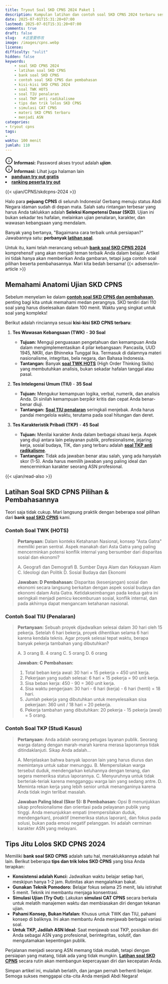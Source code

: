 ```yaml
---
title: Tryout Soal SKD CPNS 2024 Paket 1
description: Kumpulan latihan dan contoh soal SKD CPNS 2024 terbaru sesuai kisi-kisi. Pelajari soal TWK HOTS, TIU penalaran, dan TKP studi kasus lengkap dengan pembahasan untuk persiapan maksimal.
date: 2025-07-01T15:31:20+07:00
lastmod: 2025-07-01T15:31:20+07:00
comments: true
draft: false 
slug:   #这里要修改
image: /images/cpns.webp
license: 
difficulty: "sulit"
hidden: false
keywords:
    - soal SKD CPNS 2024
    - latihan soal SKD CPNS
    - bank soal SKD CPNS
    - contoh soal SKD CPNS dan pembahasan
    - kisi-kisi SKD CPNS 2024
    - soal TWK HOTS
    - soal TIU penalaran
    - soal TKP anti radikalisme
    - tips dan trik lolos SKD CPNS
    - simulasi CAT CPNS
    - materi SKD CPNS terbaru
    - menjadi ASN
categories:
- tryout cpns
tags:
- 
waktu: 100 menit
jumlah: 110  
---
```


<div class="alert alert-info">
  <svg xmlns="http://www.w3.org/2000/svg" width="24" height="24" viewBox="0 0 24 24" fill="none" stroke="currentColor" stroke-width="2" stroke-linecap="round" stroke-linejoin="round" class="feather feather-info"><circle cx="12" cy="12" r="10"></circle><line x1="12" y1="16" x2="12" y2="12"></line>    <line x1="12" y1="8" x2="12.01" y2="8"></line>  </svg>
  <span><strong>Informasi:</strong> Password akses tryout adalah <b><i>ujian</b></i>.</span>
</div>
<div class="alert alert-info">
  <svg xmlns="http://www.w3.org/2000/svg" width="24" height="24" viewBox="0 0 24 24" fill="none" stroke="currentColor" stroke-width="2" stroke-linecap="round" stroke-linejoin="round" class="feather feather-info"><circle cx="12" cy="12" r="10"></circle><line x1="12" y1="16" x2="12" y2="12"></line>    <line x1="12" y1="8" x2="12.01" y2="8"></line>  </svg>
  <span><strong>Informasi:</strong> Lihat juga halaman lain<b> <li><a href="/ujian/cara-ikut-tryout-online-gratis">panduan try out gratis</a></li></b> <b><li><a href="/ujian/ranking-peserta-tryout">ranking peserta try out</a></li></b></span>
</div>


{{< ujian/CPNS/skdcpns-2024 >}}



Halo para **pejuang CPNS** di seluruh Indonesia! Gerbang menuju status Abdi Negara idaman sudah di depan mata. Salah satu rintangan terbesar yang harus Anda taklukkan adalah **Seleksi Kompetensi Dasar (SKD)**. Ujian ini bukan sekadar tes hafalan, melainkan ujian penalaran, karakter, dan wawasan kebangsaan yang mendalam.

Banyak yang bertanya, "Bagaimana cara terbaik untuk persiapan?" Jawabannya satu: **perbanyak [latihan soal](/ujian/)**.

Untuk itu, kami telah merancang sebuah **[bank soal SKD CPNS 2024](/ujian/cpns/latihan-soal-skd-cpns-2024/)** komprehensif yang akan menjadi teman terbaik Anda dalam belajar. Artikel ini tidak hanya akan memberikan Anda gambaran, tetapi juga contoh soal pilihan beserta pembahasannya. Mari kita bedah bersama!
{{< adsense/in-article >}}

## Memahami Anatomi Ujian SKD CPNS

Sebelum menyelam ke dalam **[contoh soal SKD CPNS dan pembahasan](/ujian/cpns/try-out-skd-cpns-gratis/)**, penting bagi kita untuk memahami medan perangnya. SKD terdiri dari 110 soal yang harus diselesaikan dalam 100 menit. Waktu yang singkat untuk soal yang kompleks!

Berikut adalah rinciannya sesuai **kisi-kisi SKD CPNS terbaru**:

1.  **Tes Wawasan Kebangsaan (TWK)** - **30 Soal**
    * **Tujuan:** Menguji penguasaan pengetahuan dan kemampuan Anda dalam mengimplementasikan 4 pilar kebangsaan: Pancasila, UUD 1945, NKRI, dan Bhinneka Tunggal Ika. Termasuk di dalamnya materi nasionalisme, integritas, bela negara, dan Bahasa Indonesia.
    * **Tantangan:** Banyak **[soal TWK HOTS](/ujian/cpns/try-out-tes-wawasan-bebangsaan/)** (High Order Thinking Skills) yang membutuhkan analisis, bukan sekadar hafalan tanggal atau pasal.

2.  **Tes Intelegensi Umum (TIU)** - **35 Soal**
    * **Tujuan:** Mengukur kemampuan logika, verbal, numerik, dan analisis Anda. Di sinilah kemampuan berpikir kritis dan cepat Anda benar-benar diuji.
    * **Tantangan:** **[Soal TIU penalaran](/ujian/tiu/tryout-tiu-gratis/)** seringkali menjebak. Anda harus pandai mengelola waktu, terutama pada soal hitungan dan deret.

3.  **Tes Karakteristik Pribadi (TKP)** - **45 Soal**
    * **Tujuan:** Menilai karakter Anda dalam berbagai situasi kerja. Aspek yang diuji antara lain pelayanan publik, profesionalisme, jejaring kerja, sosial budaya, TIK, dan yang terbaru adalah **[soal TKP anti radikalisme](/ujian/cpns/try-out-tkp-gratis/)**.
    * **Tantangan:** Tidak ada jawaban benar atau salah, yang ada hanyalah skor (1-5). Anda harus memilih jawaban yang paling ideal dan mencerminkan karakter seorang ASN profesional.

{{< ujian/read-also >}}

## Latihan Soal SKD CPNS Pilihan & Pembahasannya

Teori saja tidak cukup. Mari langsung praktik dengan beberapa soal pilihan dari **bank [soal SKD CPNS](/ujian/cpns/tryout-cpns-gratis/)** kami.

### Contoh Soal TWK (HOTS)

> **Pertanyaan:** Dalam konteks Ketahanan Nasional, konsep "Asta Gatra" memiliki peran sentral. Aspek manakah dari Asta Gatra yang paling mencerminkan potensi konflik internal yang bersumber dari disparitas sosial dan ekonomi?
>
> A. Geografi dan Demografi
> B. Sumber Daya Alam dan Kekayaan Alam
> C. Ideologi dan Politik
> D. Sosial Budaya dan Ekonomi
>
> **Jawaban: D**
> **Pembahasan:** Disparitas (kesenjangan) sosial dan ekonomi secara langsung berkaitan dengan aspek sosial budaya dan ekonomi dalam Asta Gatra. Ketidakseimbangan pada kedua gatra ini seringkali menjadi pemicu kecemburuan sosial, konflik internal, dan pada akhirnya dapat mengancam ketahanan nasional.

### Contoh Soal TIU (Penalaran)

> **Pertanyaan:** Sebuah proyek dijadwalkan selesai dalam 30 hari oleh 15 pekerja. Setelah 6 hari bekerja, proyek dihentikan selama 6 hari karena kendala teknis. Agar proyek selesai tepat waktu, berapa banyak pekerja tambahan yang dibutuhkan?
>
> A. 3 orang
> B. 4 orang
> C. 5 orang
> D. 6 orang
>
> **Jawaban: C**
> **Pembahasan:**
> 1.  Total beban kerja awal: 30 hari × 15 pekerja = 450 unit kerja.
> 2.  Pekerjaan yang sudah selesai: 6 hari × 15 pekerja = 90 unit kerja.
> 3.  Sisa beban kerja: 450 - 90 = 360 unit kerja.
> 4.  Sisa waktu pengerjaan: 30 hari - 6 hari (kerja) - 6 hari (henti) = 18 hari.
> 5.  Jumlah pekerja yang dibutuhkan untuk menyelesaikan sisa pekerjaan: 360 unit / 18 hari = 20 pekerja.
> 6.  Pekerja tambahan yang dibutuhkan: 20 pekerja - 15 pekerja (awal) = 5 orang.

### Contoh Soal TKP (Studi Kasus)

> **Pertanyaan:** Anda adalah seorang petugas layanan publik. Seorang warga datang dengan marah-marah karena merasa laporannya tidak ditindaklanjuti. Sikap Anda adalah...
>
> A. Menjelaskan bahwa banyak laporan lain yang harus diurus dan memintanya untuk sabar menunggu.
> B. Mempersilakan warga tersebut duduk, mendengarkan keluhannya dengan tenang, dan segera memeriksa status laporannya.
> C. Menyuruhnya untuk tidak berteriak-teriak karena mengganggu warga lain yang sedang antre.
> D. Meminta rekan kerja yang lebih senior untuk menanganinya karena Anda tidak ingin terlibat masalah.
>
> **Jawaban Paling Ideal (Skor 5): B**
> **Pembahasan:** Opsi B menunjukkan sikap profesionalisme dan orientasi pada pelayanan publik yang tinggi. Anda menunjukkan empati (mempersilakan duduk, mendengarkan), proaktif (memeriksa status laporan), dan fokus pada solusi, bukan pada emosi negatif pelanggan. Ini adalah cerminan karakter ASN yang melayani.

## Tips Jitu Lolos SKD CPNS 2024

Memiliki **bank soal SKD CPNS** adalah satu hal, menaklukkannya adalah hal lain. Berikut beberapa **tips dan trik lolos SKD CPNS** yang bisa Anda terapkan:

* **Konsistensi adalah Kunci:** Jadwalkan waktu belajar setiap hari, meskipun hanya 1-2 jam. Rutinitas akan mengalahkan bakat.
* **Gunakan Teknik Pomodoro:** Belajar fokus selama 25 menit, lalu istirahat 5 menit. Teknik ini membantu menjaga konsentrasi.
* **Simulasi Ujian (Try Out):** Lakukan **simulasi CAT CPNS** secara berkala untuk melatih manajemen waktu dan membiasakan diri dengan tekanan ujian.
* **Pahami Konsep, Bukan Hafalan:** Khusus untuk TWK dan TIU, pahami konsep di baliknya. Ini akan membantu Anda menjawab berbagai variasi soal.
* **Untuk TKP, Jadilah ASN Ideal:** Saat menjawab soal TKP, posisikan diri Anda sebagai ASN yang profesional, berintegritas, solutif, dan mengutamakan kepentingan publik.

Perjalanan menjadi seorang ASN memang tidak mudah, tetapi dengan persiapan yang matang, tidak ada yang tidak mungkin. **[Latihan soal SKD CPNS](/ujian/)** secara rutin akan membangun kepercayaan diri dan kecepatan Anda.

Simpan artikel ini, mulailah berlatih, dan jangan pernah berhenti belajar. Semoga sukses menggapai cita-cita Anda menjadi Abdi Negara!
